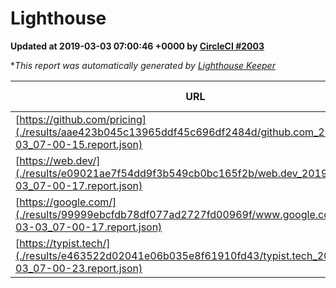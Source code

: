 
# Lighthouse

**Updated at 2019-03-03 07:00:46 +0000 by [CircleCI #2003](https://circleci.com/gh/ItinerisLtd/lighthouse-keeper-example/2003)**

**This report was automatically generated by [Lighthouse Keeper](https://github.com/itinerisltd/lighthouse-keeper)*

| URL | Performance | Accessibility | Best Practices | SEO | PWA | Updated At |
| --- | --- | --- | --- | --- | --- | --- |
| [https://github.com/pricing](./results/aae423b045c13965ddf45c696df2484d/github.com_2019-03-03_07-00-15.report.json) | 0.79 | 0.89 | 0.93 | 0.9 | 0.58 | 2019-03-03T07:00:15.931Z |
| [https://web.dev/](./results/e09021ae7f54dd9f3b549cb0bc165f2b/web.dev_2019-03-03_07-00-17.report.json) | 0.95 | 0.93 | 1 | 0.91 | 1 | 2019-03-03T07:00:17.502Z |
| [https://google.com/](./results/99999ebcfdb78df077ad2727fd00969f/www.google.com_2019-03-03_07-00-17.report.json) | 0.95 | 0.71 | 0.93 | 0.8 | 0.58 | 2019-03-03T07:00:17.449Z |
| [https://typist.tech/](./results/e463522d02041e06b035e8f61910fd43/typist.tech_2019-03-03_07-00-23.report.json) | 1 |  |  |  |  | 2019-03-03T07:00:23.547Z |
